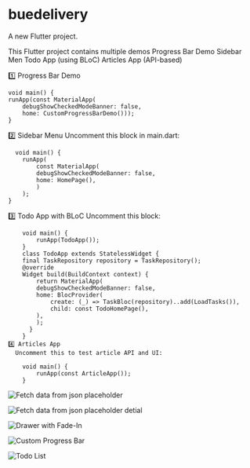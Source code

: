 # buedelivery

A new Flutter project.

This Flutter project contains multiple demos
  Progress Bar Demo
  Sidebar Men
  Todo App (using BLoC)
  Articles App (API-based)


  1️⃣ Progress Bar Demo

    void main() {
    runApp(const MaterialApp(
        debugShowCheckedModeBanner: false,
        home: CustomProgressBarDemo()));
    }

  2️⃣ Sidebar Menu
    Uncomment this block in main.dart:

      void main() {
        runApp(
            const MaterialApp(
            debugShowCheckedModeBanner: false,
            home: HomePage(),
            )
        );
    }
  3️⃣ Todo App with BLoC
    Uncomment this block:

        void main() {
            runApp(TodoApp());
        }
        class TodoApp extends StatelessWidget {
        final TaskRepository repository = TaskRepository();
        @override
        Widget build(BuildContext context) {
            return MaterialApp(
            debugShowCheckedModeBanner: false,
            home: BlocProvider(
                create: (_) => TaskBloc(repository)..add(LoadTasks()),
                child: const TodoHomePage(),
            ),
            );
          }
        }
    4️⃣ Articles App
      Uncomment this to test article API and UI:
       
        void main() {
            runApp(const ArticleApp());
        }






<!-- screenshots -->
![Fetch data from json placeholder](https://github.com/yared098/Bue-Test-Project/blob/main/screenshots/ONE1.png)




![Fetch data from json placeholder detial](https://github.com/yared098/Bue-Test-Project/blob/main/screenshots/SEVEN1.png)

![Drawer with Fade-In](https://github.com/yared098/Bue-Test-Project/blob/main/screenshots/five1.png)

![Custom Progress Bar](https://github.com/yared098/Bue-Test-Project/blob/main/screenshots/four2.png)


![Todo List](https://github.com/yared098/Bue-Test-Project/blob/main/screenshots/todo1.png)